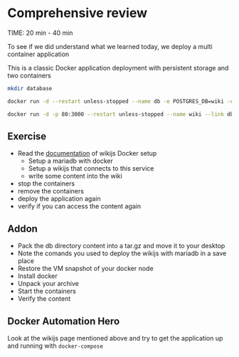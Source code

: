 # Comprehensive review
TIME: 20 min - 40 min

To see if we did understand what we learned today, we deploy a multi container application

This is a classic Docker application deployment with persistent storage and two containers
```bash
mkdir database

docker run -d --restart unless-stopped --name db -e POSTGRES_DB=wiki -e POSTGRES_PASSWORD=wikijsrocks -e POSTGRES_USER=wikijs -v $PWD/database:/var/lib/postgresql/data postgres:11-alpine

docker run -d -p 80:3000 --restart unless-stopped --name wiki --link db:db -e DB_TYPE=postgres -e DB_HOST=db -e DB_PORT=5432 -e DB_USER=wikijs -e DB_PASS=wikijsrocks -e DB_NAME=wiki requarks/wiki:2
```
 
## Exercise
*  Read the [documentation](https://docs.requarks.io/install/docker) of wikijs Docker setup
	* Setup a mariadb with docker
	* Setup a wikijs that connects to this service
	* write some content into the wiki
* stop the containers
* remove the containers
* deploy the application again
* verify if you can access the content again

## Addon
* Pack the db directory content into a tar.gz and move it to your desktop
* Note the comands you used to deploy the wikijs with mariadb in a save place
* Restore the VM snapshot of your docker node
* Install docker
* Unpack your archive
* Start the containers
* Verify the content

## Docker Automation Hero
Look at the wikijs page mentioned above and try to get the application up and running with `docker-compose`
<!--stackedit_data:
eyJoaXN0b3J5IjpbMTA3ODEyMzI1MywtMjEzMzk2ODA4NSwtMT
A2NzQ1MTUzM119
-->
